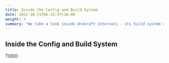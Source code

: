 ```yaml
---
title: Inside the Config and Build System
date: 2022-10-21T05:33:37+10:00
weight: 3
summary: "We take a look inside Unikraft internals - its build system and runtime infrastructure. Expected time 75min."
---
```


## Inside the Config and Build System

TODO
